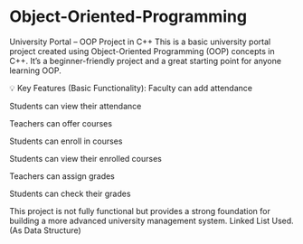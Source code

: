 # Object-Oriented-Programming
University Portal – OOP Project in C++
This is a basic university portal project created using Object-Oriented Programming (OOP) concepts in C++.
It’s a beginner-friendly project and a great starting point for anyone learning OOP.

💡 Key Features (Basic Functionality):
Faculty can add attendance

Students can view their attendance

Teachers can offer courses

Students can enroll in courses

Students can view their enrolled courses

Teachers can assign grades

Students can check their grades

This project is not fully functional but provides a strong foundation for building a more advanced university management system.
Linked List Used.(As Data Structure)
